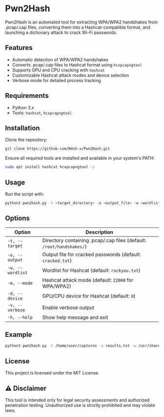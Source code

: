 # Pwn2Hash

Pwn2Hash is an automated tool for extracting WPA/WPA2 handshakes from .pcap/.cap files, converting them into a Hashcat-compatible format, and launching a dictionary attack to crack Wi-Fi passwords.

## Features
- Automatic detection of WPA/WPA2 handshakes
- Converts .pcap/.cap files to Hashcat format using `hcxpcapngtool`
- Supports GPU and CPU cracking with `hashcat`
- Customizable Hashcat attack modes and device selection
- Verbose mode for detailed process tracking

## Requirements
- Python 3.x
- Tools: `hashcat`, `hcxpcapngtool`

## Installation
Clone the repository:
```bash
git clone https://github.com/N4sh-x/Pwn2Hash.git
```
Ensure all required tools are installed and available in your system's PATH:
```bash
sudo apt install hashcat hcxpcapngtool -y
```

## Usage
Run the script with:
```bash
python3 pwn2hash.py -t <target_directory> -o <output_file> -w <wordlist> [options]
```

## Options
| Option | Description |
|--------|-------------|
| `-t, --target` | Directory containing .pcap/.cap files (default: `/root/handshakes/`) |
| `-o, --output` | Output file for cracked passwords (default: `cracked.txt`) |
| `-w, --wordlist` | Wordlist for Hashcat (default: `rockyou.txt`) |
| `-m, --mode` | Hashcat attack mode (default: `22000` for WPA/WPA2) |
| `-d, --device` | GPU/CPU device for Hashcat (default: `0`) |
| `-v, --verbose` | Enable verbose output |
| `-h, --help` | Show help message and exit |

## Example
```bash
python3 pwn2hash.py -t /home/user/captures -o results.txt -w /usr/share/wordlists/rockyou.txt -m 22000 -d 1 -v
```

## License
This project is licensed under the MIT License.

## ⚠ Disclaimer
This tool is intended only for legal security assessments and authorized penetration testing. Unauthorized use is strictly prohibited and may violate laws.
